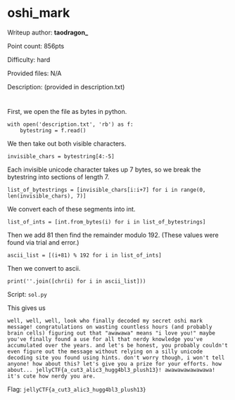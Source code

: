 # oshi_mark
Writeup author: **taodragon_**

Point count: 856pts

Difficulty: hard

Provided files: N/A

Description: (provided in description.txt)
#

First, we open the file as bytes in python.
```
with open('description.txt', 'rb') as f:
    bytestring = f.read()
```
We then take out both visible characters.
```
invisible_chars = bytestring[4:-5]
```
Each invisible unicode character takes up 7 bytes, so we break the bytestring into sections of length 7.
```
list_of_bytestrings = [invisible_chars[i:i+7] for i in range(0, len(invisible_chars), 7)]
```
We convert each of these segments into int.
```
list_of_ints = [int.from_bytes(i) for i in list_of_bytestrings]
```
Then we add 81 then find the remainder modulo 192. (These values were found via trial and error.)
```
ascii_list = [(i+81) % 192 for i in list_of_ints]
```
Then we convert to ascii.
```
print(''.join([chr(i) for i in ascii_list]))
```

Script: `sol.py`

This gives us

```
well, well, well, look who finally decoded my secret oshi mark message! congratulations on wasting countless hours (and probably brain cells) figuring out that "awawawa" means "i love you!" maybe you've finally found a use for all that nerdy knowledge you've accumulated over the years. and let's be honest, you probably couldn't even figure out the message without relying on a silly unicode decoding site you found using hints. don't worry though, i won't tell anyone! how about this? let's give you a prize for your efforts. how about... jellyCTF{a_cut3_alic3_hugg4bl3_plush13}! awawawawawawawa! it's cute how nerdy you are.
```

Flag: `jellyCTF{a_cut3_alic3_hugg4bl3_plush13}`
